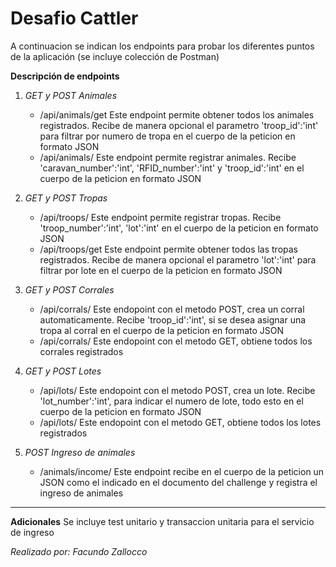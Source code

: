 # Desafio Cattler
A continuacion se indican los endpoints para probar los diferentes puntos de la aplicación (se incluye colección de Postman)

**Descripción de endpoints**
1. _GET y POST Animales_
    - /api/animals/get  Este endpoint permite obtener todos los animales registrados. Recibe de manera opcional el parametro 'troop_id':'int' para filtrar por numero de tropa en el cuerpo de la peticion en formato JSON
	- /api/animals/  Este endpoint permite registrar animales. Recibe 'caravan_number':'int', 'RFID_number':'int' y 'troop_id':'int' en el cuerpo de la peticion en formato JSON
	
2. _GET y POST Tropas_	
	- /api/troops/  Este endpoint permite registrar tropas. Recibe 'troop_number':'int', 'lot':'int' en el cuerpo de la peticion en formato JSON 
	- /api/troops/get  Este endpoint permite obtener todos las tropas registrados. Recibe de manera opcional el parametro 'lot':'int' para filtrar por lote en el cuerpo de la peticion en formato JSON

3. _GET y POST Corrales_	
	- /api/corrals/ Este endopoint con el metodo POST, crea un corral automaticamente. Recibe 'troop_id':'int', si se desea asignar una tropa al corral en el cuerpo de la peticion en formato JSON
	- /api/corrals/ Este endopoint con el metodo GET, obtiene todos los corrales registrados
	
4. _GET y POST Lotes_
	- /api/lots/ Este endopoint con el metodo POST, crea un lote. Recibe 'lot_number':'int', para indicar el numero de lote, todo esto en el cuerpo de la peticion en formato JSON
	- /api/lots/ Este endopoint con el metodo GET, obtiene todos los lotes registrados
	
5. _POST Ingreso de animales_
	- /animals/income/ Este endpoint recibe en el cuerpo de la peticion un JSON como el indicado en el documento del challenge y registra el ingreso de animales
	
****
**Adicionales**
Se incluye test unitario y transaccion unitaria para el servicio de ingreso




_Realizado por: Facundo Zallocco_
